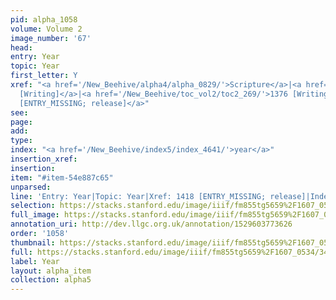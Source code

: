 ```yaml
---
pid: alpha_1058
volume: Volume 2
image_number: '67'
head: 
entry: Year
topic: Year
first_letter: Y
xref: "<a href='/New_Beehive/alpha4/alpha_0829/'>Scripture</a>|<a href='/New_Beehive/toc_vol2/toc2_107/'>412
  [Writing]</a>|<a href='/New_Beehive/toc_vol2/toc2_269/'>1376 [Writing]</a>|<a href='/New_Beehive/toc_vol2/toc2_277/'>1418
  [ENTRY_MISSING; release]</a>"
see: 
page: 
add: 
type: 
index: "<a href='/New_Beehive/index5/index_4641/'>year</a>"
insertion_xref: 
insertion: 
item: "#item-54e887c65"
unparsed: 
line: 'Entry: Year|Topic: Year|Xref: 1418 [ENTRY_MISSING; release]|Index: year|#item-54e887c65'
selection: https://stacks.stanford.edu/image/iiif/fm855tg5659%2F1607_0534/342,3247,2961,440/full/0/default.jpg
full_image: https://stacks.stanford.edu/image/iiif/fm855tg5659%2F1607_0534/full/full/0/default.jpg
annotation_uri: http://dev.llgc.org.uk/annotation/1529603773626
order: '1058'
thumbnail: https://stacks.stanford.edu/image/iiif/fm855tg5659%2F1607_0534/342,3247,600,180/250,/0/default.jpg
full: https://stacks.stanford.edu/image/iiif/fm855tg5659%2F1607_0534/342,3247,2961,440/full/0/default.jpg
label: Year
layout: alpha_item
collection: alpha5
---
```


